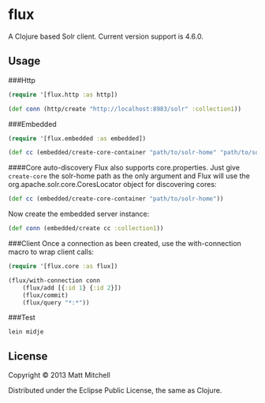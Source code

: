 # flux

A Clojure based Solr client. Current version support is 4.6.0.

## Usage

###Http

```clojure
(require '[flux.http :as http])

(def conn (http/create "http://localhost:8983/solr" :collection1))
```

###Embedded

```clojure
(require '[flux.embedded :as embedded])

(def cc (embedded/create-core-container "path/to/solr-home" "path/to/solr.xml"))
```

####Core auto-discovery
Flux also supports core.properties. Just give `create-core` the solr-home path as the only argument and Flux will use the org.apache.solr.core.CoresLocator object for discovering cores:

```clojure
(def cc (embedded/create-core-container "path/to/solr-home"))
```

Now create the embedded server instance:

```clojure
(def conn (embedded/create cc :collection1))
```

###Client
Once a connection as been created, use the with-connection macro to wrap client calls:

```clojure
(require '[flux.core :as flux])

(flux/with-connection conn
    (flux/add [{:id 1} {:id 2}])
    (flux/commit)
	(flux/query "*:*"))
```

###Test
```shell
lein midje
```

## License

Copyright © 2013 Matt Mitchell

Distributed under the Eclipse Public License, the same as Clojure.
